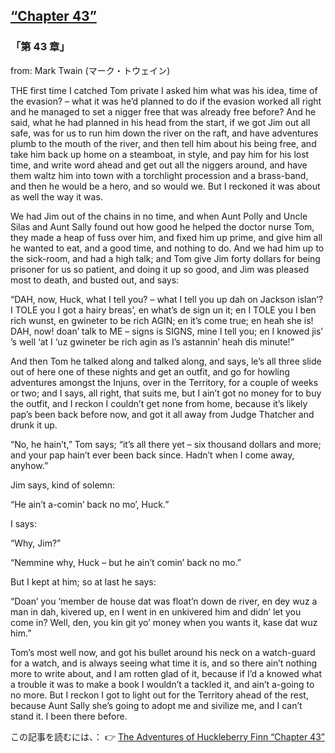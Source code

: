 ## [“Chapter 43”](https://www.beanreading.com/ja/article/809?source=github )   
 
 ###  「第 43 章」 

 from:  Mark Twain (マーク・トウェイン) 

 THE first time I catched Tom private I asked him what was his idea, time of the evasion? – what it was he’d planned to do if the evasion worked all right and he managed to set a nigger free that was already free before? And he said, what he had planned in his head from the start, if we got Jim out all safe, was for us to run him down the river on the raft, and have adventures plumb to the mouth of the river, and then tell him about his being free, and take him back up home on a steamboat, in style, and pay him for his lost time, and write word ahead and get out all the niggers around, and have them waltz him into town with a torchlight procession and a brass-band, and then he would be a hero, and so would we. But I reckoned it was about as well the way it was.

We had Jim out of the chains in no time, and when Aunt Polly and Uncle Silas and Aunt Sally found out how good he helped the doctor nurse Tom, they made a heap of fuss over him, and fixed him up prime, and give him all he wanted to eat, and a good time, and nothing to do. And we had him up to the sick-room, and had a high talk; and Tom give Jim forty dollars for being prisoner for us so patient, and doing it up so good, and Jim was pleased most to death, and busted out, and says:

“DAH, now, Huck, what I tell you? – what I tell you up dah on Jackson islan’? I TOLE you I got a hairy breas’, en what’s de sign un it; en I TOLE you I ben rich wunst, en gwineter to be rich AGIN; en it’s come true; en heah she is! DAH, now! doan’ talk to ME – signs is SIGNS, mine I tell you; en I knowed jis’ ’s well ‘at I ‘uz gwineter be rich agin as I’s astannin’ heah dis minute!”

And then Tom he talked along and talked along, and says, le’s all three slide out of here one of these nights and get an outfit, and go for howling adventures amongst the Injuns, over in the Territory, for a couple of weeks or two; and I says, all right, that suits me, but I ain’t got no money for to buy the outfit, and I reckon I couldn’t get none from home, because it’s likely pap’s been back before now, and got it all away from Judge Thatcher and drunk it up.

“No, he hain’t,” Tom says; “it’s all there yet – six thousand dollars and more; and your pap hain’t ever been back since. Hadn’t when I come away, anyhow.”

Jim says, kind of solemn:

“He ain’t a-comin’ back no mo’, Huck.”

I says:

“Why, Jim?”

“Nemmine why, Huck – but he ain’t comin’ back no mo.”

But I kept at him; so at last he says:

“Doan’ you ‘member de house dat was float’n down de river, en dey wuz a man in dah, kivered up, en I went in en unkivered him and didn’ let you come in? Well, den, you kin git yo’ money when you wants it, kase dat wuz him.”

Tom’s most well now, and got his bullet around his neck on a watch-guard for a watch, and is always seeing what time it is, and so there ain’t nothing more to write about, and I am rotten glad of it, because if I’d a knowed what a trouble it was to make a book I wouldn’t a tackled it, and ain’t a-going to no more. But I reckon I got to light out for the Territory ahead of the rest, because Aunt Sally she’s going to adopt me and sivilize me, and I can’t stand it. I been there before.


この記事を読むには、：  👉    [The Adventures of Huckleberry Finn “Chapter 43”](https://www.beanreading.com/ja/article/809?source=github ) 
